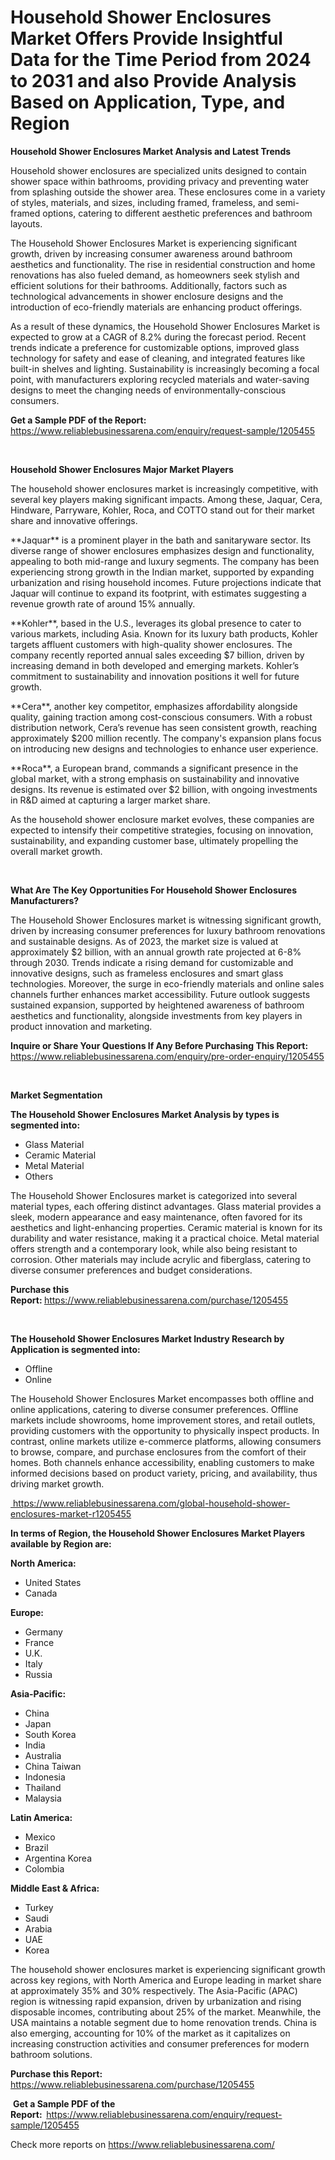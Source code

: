 <p><h1>Household Shower Enclosures Market Offers Provide Insightful Data for the Time Period from 2024 to 2031 and also Provide Analysis Based on Application, Type, and Region</h1></p><p><strong>Household Shower Enclosures Market Analysis and Latest Trends</strong></p>
<p><p>Household shower enclosures are specialized units designed to contain shower space within bathrooms, providing privacy and preventing water from splashing outside the shower area. These enclosures come in a variety of styles, materials, and sizes, including framed, frameless, and semi-framed options, catering to different aesthetic preferences and bathroom layouts.</p><p>The Household Shower Enclosures Market is experiencing significant growth, driven by increasing consumer awareness around bathroom aesthetics and functionality. The rise in residential construction and home renovations has also fueled demand, as homeowners seek stylish and efficient solutions for their bathrooms. Additionally, factors such as technological advancements in shower enclosure designs and the introduction of eco-friendly materials are enhancing product offerings.</p><p>As a result of these dynamics, the Household Shower Enclosures Market is expected to grow at a CAGR of 8.2% during the forecast period. Recent trends indicate a preference for customizable options, improved glass technology for safety and ease of cleaning, and integrated features like built-in shelves and lighting. Sustainability is increasingly becoming a focal point, with manufacturers exploring recycled materials and water-saving designs to meet the changing needs of environmentally-conscious consumers.</p></p>
<p><strong>Get a Sample PDF of the Report:&nbsp;</strong> <a href="https://www.reliablebusinessarena.com/enquiry/request-sample/1205455?utm_campaign=1871&utm_medium=2&utm_source=Github&utm_content=ia&utm_term=31122024&utm_id=household-shower-enclosures">https://www.reliablebusinessarena.com/enquiry/request-sample/1205455</a></p>
<p>&nbsp;</p>
<p><strong>Household Shower Enclosures Major Market Players</strong></p>
<p><p>The household shower enclosures market is increasingly competitive, with several key players making significant impacts. Among these, Jaquar, Cera, Hindware, Parryware, Kohler, Roca, and COTTO stand out for their market share and innovative offerings.</p><p>**Jaquar** is a prominent player in the bath and sanitaryware sector. Its diverse range of shower enclosures emphasizes design and functionality, appealing to both mid-range and luxury segments. The company has been experiencing strong growth in the Indian market, supported by expanding urbanization and rising household incomes. Future projections indicate that Jaquar will continue to expand its footprint, with estimates suggesting a revenue growth rate of around 15% annually.</p><p>**Kohler**, based in the U.S., leverages its global presence to cater to various markets, including Asia. Known for its luxury bath products, Kohler targets affluent customers with high-quality shower enclosures. The company recently reported annual sales exceeding $7 billion, driven by increasing demand in both developed and emerging markets. Kohler’s commitment to sustainability and innovation positions it well for future growth.</p><p>**Cera**, another key competitor, emphasizes affordability alongside quality, gaining traction among cost-conscious consumers. With a robust distribution network, Cera’s revenue has seen consistent growth, reaching approximately $200 million recently. The company's expansion plans focus on introducing new designs and technologies to enhance user experience.</p><p>**Roca**, a European brand, commands a significant presence in the global market, with a strong emphasis on sustainability and innovative designs. Its revenue is estimated over $2 billion, with ongoing investments in R&D aimed at capturing a larger market share.</p><p>As the household shower enclosure market evolves, these companies are expected to intensify their competitive strategies, focusing on innovation, sustainability, and expanding customer base, ultimately propelling the overall market growth.</p></p>
<p>&nbsp;</p>
<p><strong>What Are The Key Opportunities For Household Shower Enclosures Manufacturers?</strong></p>
<p><p>The Household Shower Enclosures market is witnessing significant growth, driven by increasing consumer preferences for luxury bathroom renovations and sustainable designs. As of 2023, the market size is valued at approximately $2 billion, with an annual growth rate projected at 6-8% through 2030. Trends indicate a rising demand for customizable and innovative designs, such as frameless enclosures and smart glass technologies. Moreover, the surge in eco-friendly materials and online sales channels further enhances market accessibility. Future outlook suggests sustained expansion, supported by heightened awareness of bathroom aesthetics and functionality, alongside investments from key players in product innovation and marketing.</p></p>
<p><strong>Inquire or Share Your Questions If Any Before Purchasing This Report:</strong> <a href="https://www.reliablebusinessarena.com/enquiry/pre-order-enquiry/1205455?utm_campaign=1871&utm_medium=2&utm_source=Github&utm_content=ia&utm_term=31122024&utm_id=household-shower-enclosures">https://www.reliablebusinessarena.com/enquiry/pre-order-enquiry/1205455</a></p>
<p>&nbsp;</p>
<p><strong>Market Segmentation</strong></p>
<p><strong>The Household Shower Enclosures Market Analysis by types is segmented into:</strong></p>
<p><ul><li>Glass Material</li><li>Ceramic Material</li><li>Metal Material</li><li>Others</li></ul></p>
<p><p>The Household Shower Enclosures market is categorized into several material types, each offering distinct advantages. Glass material provides a sleek, modern appearance and easy maintenance, often favored for its aesthetics and light-enhancing properties. Ceramic material is known for its durability and water resistance, making it a practical choice. Metal material offers strength and a contemporary look, while also being resistant to corrosion. Other materials may include acrylic and fiberglass, catering to diverse consumer preferences and budget considerations.</p></p>
<p><strong>Purchase this Report:&nbsp;</strong><a href="https://www.reliablebusinessarena.com/purchase/1205455?utm_campaign=1871&utm_medium=2&utm_source=Github&utm_content=ia&utm_term=31122024&utm_id=household-shower-enclosures">https://www.reliablebusinessarena.com/purchase/1205455</a></p>
<p>&nbsp;</p>
<p><strong>The Household Shower Enclosures Market Industry Research by Application is segmented into:</strong></p>
<p><ul><li>Offline</li><li>Online</li></ul></p>
<p><p>The Household Shower Enclosures Market encompasses both offline and online applications, catering to diverse consumer preferences. Offline markets include showrooms, home improvement stores, and retail outlets, providing customers with the opportunity to physically inspect products. In contrast, online markets utilize e-commerce platforms, allowing consumers to browse, compare, and purchase enclosures from the comfort of their homes. Both channels enhance accessibility, enabling customers to make informed decisions based on product variety, pricing, and availability, thus driving market growth.</p></p>
<p><a href="https://www.reliablebusinessarena.com/global-household-shower-enclosures-market-r1205455?utm_campaign=1871&utm_medium=2&utm_source=Github&utm_content=ia&utm_term=31122024&utm_id=household-shower-enclosures">&nbsp;https://www.reliablebusinessarena.com/global-household-shower-enclosures-market-r1205455</a></p>
<p><strong>In terms of Region, the Household Shower Enclosures Market Players available by Region are:</strong></p>
<p>
    <p> <strong> North America: </strong>
        <ul>
            <li>United States</li>
            <li>Canada</li>
        </ul>
        </p> 
    <p> <strong> Europe: </strong>
        <ul>
            <li>Germany</li>
            <li>France</li>
            <li>U.K.</li>
            <li>Italy</li>
            <li>Russia</li>
        </ul>
        </p> 
    <p> <strong> Asia-Pacific: </strong>
        <ul>
            <li>China</li>
            <li>Japan</li>
            <li>South Korea</li>
            <li>India</li>
            <li>Australia</li>
            <li>China Taiwan</li>
            <li>Indonesia</li>
            <li>Thailand</li>
            <li>Malaysia</li>
        </ul>
        </p> 
    <p> <strong> Latin America: </strong>
        <ul>
            <li>Mexico</li>
            <li>Brazil</li>
            <li>Argentina Korea</li>
            <li>Colombia</li>
        </ul>
        </p> 
    <p> <strong> Middle East & Africa: </strong>
        <ul>
            <li>Turkey</li>
            <li>Saudi</li>
            <li>Arabia</li>
            <li>UAE</li>
            <li>Korea</li>
        </ul>
    </p>
    </p>
<p><p>The household shower enclosures market is experiencing significant growth across key regions, with North America and Europe leading in market share at approximately 35% and 30% respectively. The Asia-Pacific (APAC) region is witnessing rapid expansion, driven by urbanization and rising disposable incomes, contributing about 25% of the market. Meanwhile, the USA maintains a notable segment due to home renovation trends. China is also emerging, accounting for 10% of the market as it capitalizes on increasing construction activities and consumer preferences for modern bathroom solutions.</p></p>
<p><strong>Purchase this Report: </strong><a href="https://www.reliablebusinessarena.com/purchase/1205455?utm_campaign=1871&utm_medium=2&utm_source=Github&utm_content=ia&utm_term=31122024&utm_id=household-shower-enclosures">https://www.reliablebusinessarena.com/purchase/1205455</a></p>
<p>&nbsp;<strong>Get a Sample PDF of the Report:&nbsp;&nbsp;</strong><a href="https://www.reliablebusinessarena.com/enquiry/request-sample/1205455?utm_campaign=1871&utm_medium=2&utm_source=Github&utm_content=ia&utm_term=31122024&utm_id=household-shower-enclosures">https://www.reliablebusinessarena.com/enquiry/request-sample/1205455</a></p>
<p><strong></strong></p>
<p>Check more reports on <a href="https://www.reliablebusinessarena.com/?utm_campaign=1871&utm_medium=2&utm_source=Github&utm_content=ia&utm_term=31122024&utm_id=household-shower-enclosures">https://www.reliablebusinessarena.com/</a></p>